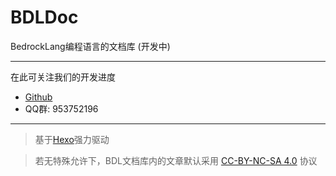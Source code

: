 # BDLDoc
BedrockLang编程语言的文档库  (开发中)
***
在此可关注我们的开发进度
- [Github](https://github.com/Superice666/BedrockLang)
- QQ群: 953752196
***
>基于[Hexo](https://hexo.io)强力驱动

>若无特殊允许下，BDL文档库内的文章默认采用 [CC-BY-NC-SA 4.0](https://creativecommons.org/licenses/by-nc-sa/4.0/) 协议